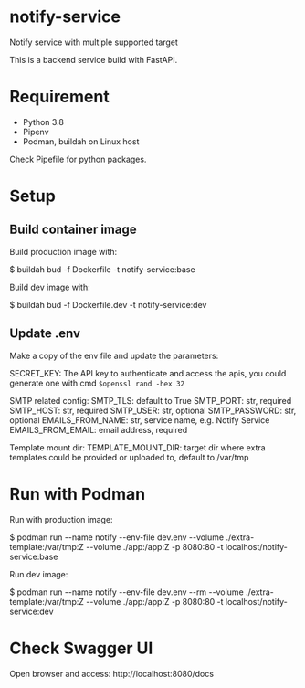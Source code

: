 # notify-service

Notify service with multiple supported target

This is a backend service build with FastAPI.

# Requirement

  - Python 3.8
  - Pipenv
  - Podman, buildah on Linux host

Check Pipefile for python packages.

# Setup

## Build container image

Build production image with:

  $ buildah bud -f Dockerfile -t notify-service:base

Build dev image with:

  $ buildah bud -f Dockerfile.dev -t notify-service:dev

## Update .env

Make a copy of the env file and update the parameters:

SECRET_KEY: The API key to authenticate and access the apis, you could generate one with cmd `$openssl rand -hex 32`

SMTP related config:
SMTP_TLS: default to True
SMTP_PORT: str, required
SMTP_HOST: str, required
SMTP_USER: str, optional
SMTP_PASSWORD: str, optional
EMAILS_FROM_NAME: str, service name, e.g. Notify Service
EMAILS_FROM_EMAIL: email address, required

Template mount dir:
TEMPLATE_MOUNT_DIR: target dir where extra templates could be provided or uploaded to, default to /var/tmp

# Run with Podman

Run with production image:

  $ podman run --name notify --env-file dev.env --volume ./extra-template:/var/tmp:Z --volume ./app:/app:Z -p 8080:80 -t localhost/notify-service:base

Run dev image:

  $ podman run --name notify --env-file dev.env --rm --volume ./extra-template:/var/tmp:Z --volume ./app:/app:Z -p 8080:80 -t localhost/notify-service:dev

# Check Swagger UI

Open browser and access:
http://localhost:8080/docs

